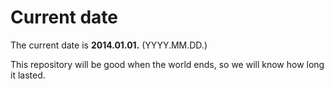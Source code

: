 # Current date

The current date is **2014.01.01.** (YYYY.MM.DD.)

This repository will be good when the world ends, so we will know how long it lasted.
